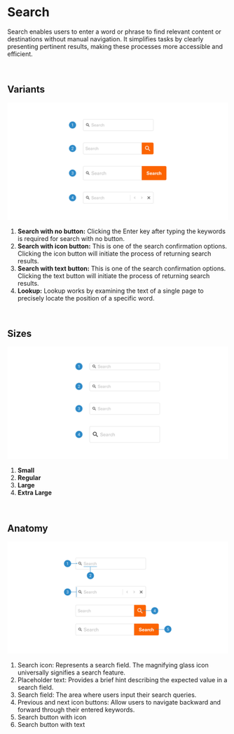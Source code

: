 # Search

Search enables users to enter a word or phrase to find relevant content or destinations without manual navigation. It simplifies tasks by clearly presenting pertinent results, making these processes more accessible and efficient.

<br>

## Variants

<img src="../../assets/images/components/search-variants.jpg" alt="search-variants" width="752"/>

1. <b>Search with no button:</b> Clicking the Enter key after typing the keywords is required for search with no button.
2. <b>Search with icon button:</b> This is one of the search confirmation options. Clicking the icon button will initiate the process of returning search results.
3. <b>Search with text button:</b> This is one of the search confirmation options. Clicking the text button will initiate the process of returning search results.
4. <b>Lookup:</b> Lookup works by examining the text of a single page to precisely locate the position of a specific word.

<br>

## Sizes

<img src="../../assets/images/components/search-sizes.jpg" alt="search-sizes" width="752"/>

1. <b>Small</b> 
2. <b>Regular</b> 
3. <b>Large</b> 
4. <b>Extra Large</b>

<br>

## Anatomy

<img src="../../assets/images/components/search-anatomy.jpg" alt="search-anatomy" width="752"/>

1. Search icon: Represents a search field. The magnifying glass icon universally signifies a search feature.
2. Placeholder text: Provides a brief hint describing the expected value in a search field.
3. Search field: The area where users input their search queries.
4. Previous and next icon buttons: Allow users to navigate backward and forward through their entered keywords.
5. Search button with icon
6. Search button with text